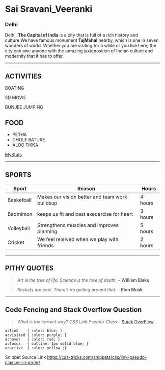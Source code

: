 # Sai Sravani_Veeranki
### Delhi

Delhi, **The Capital of India** is a city that is full of a rich history and culture.We have famous monument **TajMahal** nearby, which is one in seven wonders of world. Whether you are visiting for a while or you live here, the city can awe anyone with the amazing juxtaposition of Indian culture and modernity that it has to offer.

----------------
## ACTIVITIES
BOATING

3D MOVIE

BUNJEE JUMPING

## FOOD 
- PETHA 
- CHOLE BATURE
- ALOO TIKKA

[MyStats](MyStats.md)

----------------

## SPORTS

| Sport         | Reason                                          |  Hours       |
|---------------|-------------------------------------------------|--------------|
| Basketball    | Makes our vision better and team work buildsup  | 4 hours      |
| Badminton     | keeps us fit and best execercise for heart      | 3 hours      |
| Volleyball    | Strengthens muscles and improves planning       | 5 hours      |
| Cricket       | We feel releived when we play with friends      | 2 hours      |

----------------
## PITHY QUOTES

> *Art is the tree of life. Science is the tree of death.* – **William Blake**

> *Rockets are cool. There’s no getting around that.* – **Elon Musk**
-----
##  Code Fencing and Stack Overflow Question

>*What is the correct way? CSS Link Pseudo-Class* - [Stack OverFlow](https://stackoverflow.com/questions/8159656/what-is-the-correct-way-css-link-pseudo-class)

```
a:link    { color: blue; }
a:visited { color: purple; }
a:hover   { color: red; }
a:focus   { outline: 1px solid blue; }
a:active  { color: yellow ;}

```
Snippet Source Link <https://css-tricks.com/snippets/css/link-pseudo-classes-in-order/>



